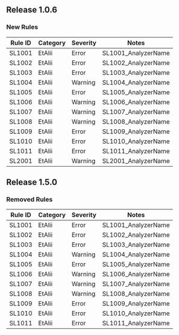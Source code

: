 ﻿## Release 1.0.6

### New Rules

Rule ID | Category | Severity | Notes
--------|----------|----------|--------------------
SL1001  | EtAlii   |  Error   | SL1001_AnalyzerName
SL1002  | EtAlii   |  Error   | SL1002_AnalyzerName
SL1003  | EtAlii   |  Error   | SL1003_AnalyzerName
SL1004  | EtAlii   |  Warning | SL1004_AnalyzerName
SL1005  | EtAlii   |  Error   | SL1005_AnalyzerName
SL1006  | EtAlii   |  Warning | SL1006_AnalyzerName
SL1007  | EtAlii   |  Warning | SL1007_AnalyzerName
SL1008  | EtAlii   |  Warning | SL1008_AnalyzerName
SL1009  | EtAlii   |  Error   | SL1009_AnalyzerName
SL1010  | EtAlii   |  Error   | SL1010_AnalyzerName
SL1011  | EtAlii   |  Error   | SL1011_AnalyzerName
SL2001  | EtAlii   |  Warning | SL2001_AnalyzerName


## Release 1.5.0

### Removed Rules

Rule ID | Category | Severity | Notes
--------|----------|----------|--------------------
SL1001  | EtAlii   |  Error   | SL1001_AnalyzerName
SL1002  | EtAlii   |  Error   | SL1002_AnalyzerName
SL1003  | EtAlii   |  Error   | SL1003_AnalyzerName
SL1004  | EtAlii   |  Warning | SL1004_AnalyzerName
SL1005  | EtAlii   |  Error   | SL1005_AnalyzerName
SL1006  | EtAlii   |  Warning | SL1006_AnalyzerName
SL1007  | EtAlii   |  Warning | SL1007_AnalyzerName
SL1008  | EtAlii   |  Warning | SL1008_AnalyzerName
SL1009  | EtAlii   |  Error   | SL1009_AnalyzerName
SL1010  | EtAlii   |  Error   | SL1010_AnalyzerName
SL1011  | EtAlii   |  Error   | SL1011_AnalyzerName
